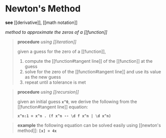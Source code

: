 # Newton's Method

**see** [[derivative]], [[math notation]]

_method to approximate the zeros of a [[function]]_

> **procedure** _using [[iteration]]_
>
> given a guess for the zero of a [[function]],
>
> 1. compute the [[function#tangent line]] of the [[function]] at the guess
> 2. solve for the zero of the [[function#tangent line]] and use its value as the new guess
> 3. repeat until a tolerance is met

> **procedure** _using [[recursion]]_
>
> given an initial guess **`x^0`**, we derive the following from the [[function#tangent line]] equation:
>
> **`x^n:1 = x^n . (f x^n -- \d f x^n | \d x^n)`**

> **example** the following equation can be solved easily using [[newton's method]]: **`[x] = 4x`**
